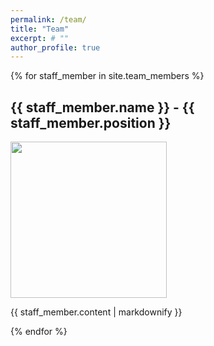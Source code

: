 ```yaml
---
permalink: /team/
title: "Team"
excerpt: # ""
author_profile: true
---
```

{% for staff_member in site.team_members %}
  <h2>{{ staff_member.name }} - {{ staff_member.position }}</h2>
  <img src="{{ staff_member.image }}" width="250">
  <p>{{ staff_member.content | markdownify }}</p>
{% endfor %}


